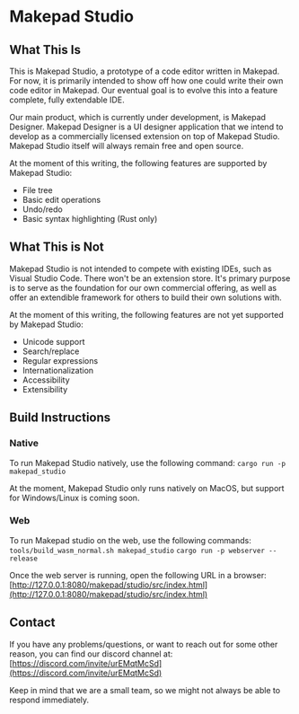 # Makepad Studio

## What This Is

This is Makepad Studio, a prototype of a code editor written in Makepad. For now, it is primarily intended to show off how one could write their own code editor in Makepad. Our eventual goal is to evolve this into a feature complete, fully extendable IDE.

Our main product, which is currently under development, is Makepad Designer. Makepad Designer is a UI designer application that we intend to develop as a commercially licensed extension on top of Makepad Studio. Makepad Studio itself will always remain free and open source.  

At the moment of this writing, the following features are supported by Makepad Studio:

-   File tree
-   Basic edit operations
-   Undo/redo
-   Basic syntax highlighting (Rust only)
    

## What This is Not

Makepad Studio is not intended to compete with existing IDEs, such as Visual Studio Code. There won't be an extension store. It's primary purpose is to serve as the foundation for our own commercial offering, as well as offer an extendible framework for others to build their own solutions with.

At the moment of this writing, the following features are not yet supported by Makepad Studio:

-   Unicode support
-   Search/replace
-   Regular expressions
-   Internationalization
-   Accessibility
-   Extensibility
    

## Build Instructions

### Native

To run Makepad Studio natively, use the following command:
```cargo run -p makepad_studio```

At the moment, Makepad Studio only runs natively on MacOS, but support for Windows/Linux is coming soon.

### Web

To run Makepad studio on the web, use the following commands:
```tools/build_wasm_normal.sh makepad_studio```
```cargo run -p webserver --release```

Once the web server is running, open the following URL in a browser:
[http://127.0.0.1:8080/makepad/studio/src/index.html](http://127.0.0.1:8080/makepad/studio/src/index.html)

## Contact

If you have any problems/questions, or want to reach out for some other reason, you can find our discord channel at:
[https://discord.com/invite/urEMqtMcSd](https://discord.com/invite/urEMqtMcSd)

Keep in mind that we are a small team, so we might not always be able to respond immediately.

